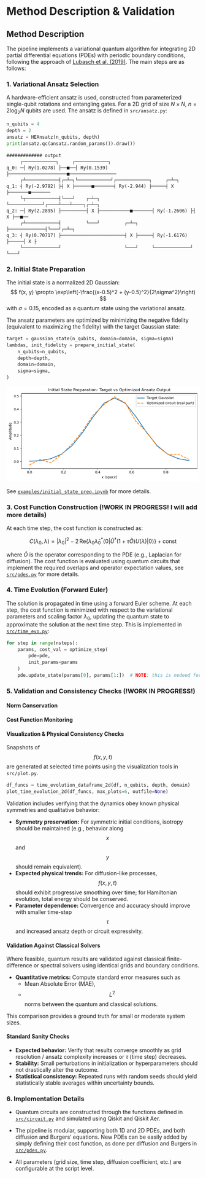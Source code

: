 #  Method Description \& Validation

## Method Description

The pipeline implements a variational quantum algorithm for integrating 2D partial differential equations (PDEs) with periodic boundary conditions, following the approach of [Lubasch et al. (2019)](https://arxiv.org/pdf/1907.09032). The main steps are as follows:

### 1. Variational Ansatz Selection

A hardware-efficient ansatz is used, constructed from parameterized single-qubit rotations and entangling gates. For a 2D grid of size $N \times N$, $n = 2 \log_2 N$ qubits are used. The ansatz is defined in `src/ansatz.py`:

```python
n_qubits = 4
depth = 2
ansatz = HEAnsatz(n_qubits, depth)
print(ansatz.qc(ansatz.random_params()).draw())
```
```
############# output
     ┌────────────┐     ┌────────────┐                                       
q_0: ─┤ Ry(1.0278) ├──■──┤ Ry(0.1539) ├─────────────────────■─────────────────
     ┌┴────────────┤┌─┴─┐└────────────┘┌────────────┐     ┌─┴─┐               
q_1: ┤ Ry(-2.9792) ├┤ X ├──────■───────┤ Ry(-2.944) ├─────┤ X ├───────■───────
     └┬────────────┤└───┘    ┌─┴─┐     └────────────┘┌────┴───┴────┐┌─┴─┐     
q_2: ─┤ Ry(2.2895) ├─────────┤ X ├───────────■───────┤ Ry(-1.2606) ├┤ X ├──■──
     ┌┴────────────┤         └───┘         ┌─┴─┐     ├─────────────┤└───┘┌─┴─┐
q_3: ┤ Ry(0.70717) ├───────────────────────┤ X ├─────┤ Ry(-1.6176) ├─────┤ X ├
     └─────────────┘                       └───┘     └─────────────┘     └───┘
```


### 2. Initial State Preparation

The initial state is a normalized 2D Gaussian:
$$
f(x, y) \propto \exp\left(-\frac{(x-0.5)^2 + (y-0.5)^2}{2\sigma^2}\right)
$$
with $\sigma=0.15$, encoded as a quantum state using the variational ansatz.

The ansatz parameters are optimized by minimizing the negative fidelity (equivalent to maximizing the fidelity) with the target Gaussian state:

```python
target = gaussian_state(n_qubits, domain=domain, sigma=sigma)
lambdas, init_fidelity = prepare_initial_state(
    n_qubits=n_qubits,
    depth=depth,
    domain=domain,
    sigma=sigma,
)
```

<img src="./images/init_state_prep.png" alt="" width="600"/>

See [`examples/initial_state_prep.ipynb`](https://github.com/DanieleCucurachi/quantum-pde-solver/blob/main/examples/initial_state_prep.ipynb) for more details.

### 3. Cost Function Construction (!WORK IN PROGRESS! I will add more details)

At each time step, the cost function is constructed as:

$$C(\lambda_0, \lambda) = |\lambda_0|^2 - 2 \, \mathrm{Re}\{\lambda_0 \tilde{\lambda}_0^* \langle 0| \tilde{U}^\dagger (1 + \tau \hat{O}) U(\lambda) |0\rangle\} + \text{const}$$

where $\hat{O}$ is the operator corresponding to the PDE (e.g., Laplacian for diffusion). The cost function is evaluated using quantum circuits that implement the required overlaps and operator expectation values, see [`src/pdes.py`](https://github.com/DanieleCucurachi/quantum-pde-solver/blob/main/src/pdes.py) for more details.

### 4. Time Evolution (Forward Euler)

The solution is propagated in time using a forward Euler scheme. At each step, the cost function is minimized with respect to the variational parameters and scaling factor $\lambda_0$, updating the quantum state to approximate the solution at the next time step. This is implemented in [`src/time_evo.py`](https://github.com/DanieleCucurachi/quantum-pde-solver/blob/main/src/time_evo.py):

```python
for step in range(nsteps):
    params, cost_val = optimize_step(
        pde=pde,
        init_params=params
    )
    pde.update_state(params[0], params[1:])  # NOTE: this is nedeed for computing \tilde{U} in the next step
```

### 5. Validation and Consistency Checks (!WORK IN PROGRESS!)


#### **Norm Conservation**


#### **Cost Function Monitoring**



#### **Visualization & Physical Consistency Checks**
Snapshots of $$f(x, y, t)$$ are generated at selected time points using the visualization tools in `src/plot.py`.  

```python
df_funcs = time_evolution_dataframe_2d(df, n_qubits, depth, domain)
plot_time_evolution_2d(df_funcs, max_plots=6, outfile=None)
```

Validation includes verifying that the dynamics obey known physical symmetries and qualitative behavior:  
- **Symmetry preservation:** For symmetric initial conditions, isotropy should be maintained (e.g., behavior along $$x$$ and $$y$$ should remain equivalent).  
- **Expected physical trends:** For diffusion-like processes, $$f(x,y,t)$$ should exhibit progressive smoothing over time; for Hamiltonian evolution, total energy should be conserved.  
- **Parameter dependence:** Convergence and accuracy should improve with smaller time-step $$\tau$$ and increased ansatz depth or circuit expressivity.

#### **Validation Against Classical Solvers**

Where feasible, quantum results are validated against classical finite-difference or spectral solvers using identical grids and boundary conditions.  
- **Quantitative metrics:** Compute standard error measures such as  
  - Mean Absolute Error (MAE), 
  - $$L^2$$ norms between the quantum and classical solutions.  

This comparison provides a ground truth for small or moderate system sizes.


#### **Standard Sanity Checks**

- **Expected behavior:** Verify that results converge smoothly as grid resolution / ansatz complexity increases or $\tau$ (time step) decreases.  
- **Stability:** Small perturbations in initialization or hyperparameters should not drastically alter the outcome. 
- **Statistical consistency:** Repeated runs with random seeds should yield statistically stable averages within uncertainty bounds.



### 6. Implementation Details

- Quantum circuits are constructed through the functions defined in [`src/circuit.py`](https://github.com/DanieleCucurachi/quantum-pde-solver/blob/main/src/circuit.py) and simulated using Qiskit and Qiskit Aer.

- The pipeline is modular, supporting both 1D and 2D PDEs, and both diffusion and Burgers’ equations. New PDEs can be easily added by simply defining their cost function, as done per diffusion and Burgers in [`src/pdes.py`](https://github.com/DanieleCucurachi/quantum-pde-solver/blob/main/src/pdes.py).

- All parameters (grid size, time step, diffusion coefficient, etc.) are configurable at the script level.